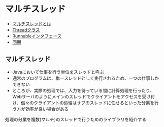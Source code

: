# マルチスレッド

* [マルチスレッドとは](01)
* [Threadクラス](02)
* [Runnableインタフェース](03)
* [同期](04)
    
## マルチスレッド

* Javaにおいて仕事を行う単位をスレッドと呼ぶ
* 通常のプログラムは、単一スレッドとして実行されるため、一つの仕事しかできない
* ところが、実際の処理では、入力を待っている間に計算処理を行ったり、Webサーバのようにメインのスレッドでクライアントをアクセスを受け付け、個々のクライアントの処理はサブのスレッドに任せるといった分業を行う方が効率が良い場合がある

処理の分業を複数(マルチ)のスレッドで行うためのライブラリを紹介する

